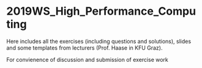 # 2019WS_High_Performance_Computing

Here includes all the exercises (including questions and solutions), slides and some templates from lecturers (Prof. Haase in KFU Graz). 

For convienence of discussion and submission of exercise work 
